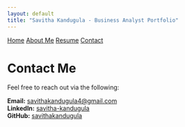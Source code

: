 ```yaml
---
layout: default
title: "Savitha Kandugula - Business Analyst Portfolio"
---
```


<nav class="sticky-nav">
  <a href="/">Home</a>
  <a href="/about/">About Me</a>
  <a href="/resume/">Resume</a>
  <a href="/contact/">Contact</a>
</nav>

# Contact Me

Feel free to reach out via the following:

**Email:** [savithakandugula4@gmail.com](mailto:savithakandugula4@gmail.com)  
**LinkedIn:** [<i class="fab fa-linkedin"></i> savitha-kandugula](https://www.linkedin.com/in/savitha-kandugula)  
**GitHub:** [savithakandugula](https://github.com/savithakandugula)

